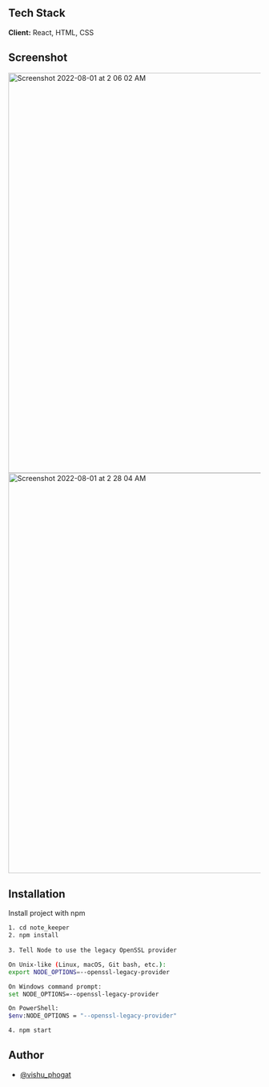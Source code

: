 ## Tech Stack

**Client:** React, HTML, CSS


## Screenshot

<img width="800" alt="Screenshot 2022-08-01 at 2 06 02 AM" src="https://user-images.githubusercontent.com/67600291/182045068-a505c28a-996c-463a-bb0c-45acc5de9c93.png">


<img width="800" alt="Screenshot 2022-08-01 at 2 28 04 AM" src="https://user-images.githubusercontent.com/67600291/182045110-5b40b6d7-e74b-4f35-ba5e-58df35367ae2.png">

## Installation

Install project with npm

```bash
1. cd note_keeper
2. npm install
   
3. Tell Node to use the legacy OpenSSL provider

On Unix-like (Linux, macOS, Git bash, etc.):
export NODE_OPTIONS=--openssl-legacy-provider

On Windows command prompt:
set NODE_OPTIONS=--openssl-legacy-provider

On PowerShell:
$env:NODE_OPTIONS = "--openssl-legacy-provider"

4. npm start
```

## Author

- [@vishu_phogat](https://github.com/Vishu-phogat)
